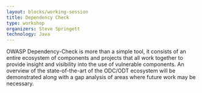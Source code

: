 ```yaml
---
layout: blocks/working-session
title: Dependency Check
type: workshop
organizers: Steve Springett
technology: Java
---
```


OWASP Dependency-Check is more than a simple tool, it consists of an entire ecosystem of components and projects that all work together to provide insight and visibility into the use of vulnerable components. An overview of the state-of-the-art of the ODC/ODT ecosystem will be demonstrated along with a gap analysis of areas where future work may be necessary.